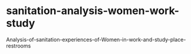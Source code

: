 # sanitation-analysis-women-work-study
Analysis-of-sanitation-experiences-of-Women-in-work-and-study-place-restrooms
